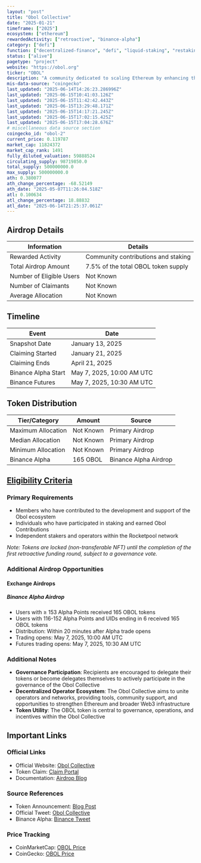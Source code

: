 ```yaml
---
layout: "post"
title: "Obol Collective"
date: "2025-01-21"
timeframe: ["2025"]
ecosystem: ["ethereum"]
rewardedActivity: ["retroactive", "binance-alpha"]
category: ["defi"]
function: ["decentralized-finance", "defi", "liquid-staking", "restaking"]
status: ["alive"]
pagetype: "project"
website: "https://obol.org"
ticker: "OBOL"
description: "A community dedicated to scaling Ethereum by enhancing the security, resiliency, and decentralization of the consensus layer through the development and deployment of distributed validators."
mis-data-source: "coingecko"
last_updated: "2025-06-14T14:26:23.286996Z"
last_updated: "2025-06-15T10:41:03.126Z"
last_updated: "2025-06-15T11:42:42.443Z"
last_updated: "2025-06-15T13:29:48.171Z"
last_updated: "2025-06-15T14:17:21.245Z"
last_updated: "2025-06-15T17:02:15.425Z"
last_updated: "2025-06-15T17:04:28.676Z"
# miscellaneous data source section
coingecko_id: "obol-2"
current_price: 0.119787
market_cap: 11824372
market_cap_rank: 1491
fully_diluted_valuation: 59888524
circulating_supply: 98719850.0
total_supply: 500000000.0
max_supply: 500000000.0
ath: 0.380077
ath_change_percentage: -68.52149
ath_date: "2025-05-07T11:26:04.518Z"
atl: 0.100634
atl_change_percentage: 18.88832
atl_date: "2025-06-14T21:25:37.061Z"
---
```


## Airdrop Details

| Information              | Details                             |
| ------------------------ | ----------------------------------- |
| Rewarded Activity        | Community contributions and staking |
| Total Airdrop Amount     | 7.5% of the total OBOL token supply |
| Number of Eligible Users | Not Known                           |
| Number of Claimants      | Not Known                           |
| Average Allocation       | Not Known                           |

## Timeline

| Event               | Date                        |
| ------------------- | --------------------------- |
| Snapshot Date       | January 13, 2025            |
| Claiming Started    | January 21, 2025            |
| Claiming Ends       | April 21, 2025              |
| Binance Alpha Start | May 7, 2025, 10:00 AM UTC   |
| Binance Futures     | May 7, 2025, 10:30 AM UTC   |

## Token Distribution

| Tier/Category      | Amount    | Source                    |
| ------------------ | --------- | ------------------------- |
| Maximum Allocation | Not Known | Primary Airdrop           |
| Median Allocation  | Not Known | Primary Airdrop           |
| Minimum Allocation | Not Known | Primary Airdrop           |
| Binance Alpha      | 165 OBOL  | Binance Alpha Airdrop     |

## [Eligibility Criteria](https://blog.obol.org/airdrop/)

### Primary Requirements

- Members who have contributed to the development and support of the Obol ecosystem
- Individuals who have participated in staking and earned Obol Contributions
- Independent stakers and operators within the Rocketpool network

_Note: Tokens are locked (non-transferable NFT) until the completion of the first retroactive funding round, subject to a governance vote._

### Additional Airdrop Opportunities

#### Exchange Airdrops

##### Binance Alpha Airdrop
- Users with ≥ 153 Alpha Points received 165 OBOL tokens
- Users with 116-152 Alpha Points and UIDs ending in 6 received 165 OBOL tokens
- Distribution: Within 20 minutes after Alpha trade opens
- Trading opens: May 7, 2025, 10:00 AM UTC
- Futures trading opens: May 7, 2025, 10:30 AM UTC

### Additional Notes

- **Governance Participation**: Recipients are encouraged to delegate their tokens or become delegates themselves to actively participate in the governance of the Obol Collective
- **Decentralized Operator Ecosystem**: The Obol Collective aims to unite operators and networks, providing tools, community support, and opportunities to strengthen Ethereum and broader Web3 infrastructure
- **Token Utility**: The OBOL token is central to governance, operations, and incentives within the Obol Collective

## Important Links

### Official Links

- Official Website: [Obol Collective](https://obol.org)
- Token Claim: [Claim Portal](https://claim.obol.org)
- Documentation: [Airdrop Blog](https://blog.obol.org/airdrop/)

### Source References

- Token Announcement: [Blog Post](https://blog.obol.org/airdrop/)
- Official Tweet: [Obol Collective](https://x.com/Obol_Collective/status/1920070181902225409)
- Binance Alpha: [Binance Tweet](https://x.com/binance/status/1920047370839986444)

### Price Tracking

- CoinMarketCap: [OBOL Price](https://coinmarketcap.com/currencies/obol)
- CoinGecko: [OBOL Price](https://www.coingecko.com/en/coins/obol)